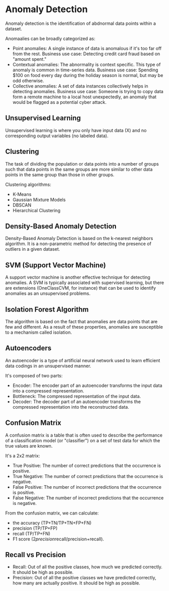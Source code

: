 # Anomaly Detection
Anomaly detection is the identification of abdnormal data points within a dataset.

Anomaalies can be broadly categorized as:

- Point anomalies: A single instance of data is anomalous if it's too far off from the rest. Business use case: Detecting credit card fraud based on "amount spent."
- Contextual anomalies: The abnormality is context specific. This type of anomaly is common in time-series data. Business use case: Spending $100 on food every day during the holiday season is normal, but may be odd otherwise.
- Collective anomalies: A set of data instances collectively helps in detecting anomalies. Business use case: Someone is trying to copy data form a remote machine to a local host unexpectedly, an anomaly that would be flagged as a potential cyber attack.

## Unsupervised Learning
Unsupervised learning is where you only have input data (X) and no corresponding output variables (no labeled data).

## Clustering
The task of dividing the population or data points into a number of groups such that data points in the same groups are more similar to other data points in the same group than those in other groups.

Clustering algorithms:
- K-Means
- Gaussian Mixture Models
- DBSCAN
- Hierarchical Clustering

## Density-Based Anomaly Detection
Density-Based Anomaly Detection is based on the k-nearest neighbors algorithm. It is a non-parametric method for detecting the presence of outliers in a given dataset.

## SVM (Support Vector Machine)
A support vector machine is another effective technique for detecting anomalies. A SVM is typically associated with supervised learning, but there are extensions (OneClassCVM, for instance) that can be used to identify anomalies as an unsupervised problems.

## Isolation Forest Algorithm
The algorithm is based on the fact that anomalies are data points that are few and different. As a result of these properties, anomalies are susceptible to a mechanism called isolation.

## Autoencoders
An autoencoder is a type of artificial neural network used to learn efficient data codings in an unsupervised manner.

It's composed of two parts:
- Encoder: The encoder part of an autoencoder transforms the input data into a compressed representation.
- Bottleneck: The compressed representation of the input data.
- Decoder: The decoder part of an autoencoder transforms the compressed representation into the reconstructed data.

## Confusion Matrix
A confusion matrix is a table that is often used to describe the performance of a classification model (or "classifier") on a set of test data for which the true values are known.

It's a 2x2 matrix:
- True Positive: The number of correct predictions that the occurrence is positive.
- True Negative: The number of correct predictions that the occurrence is negative.
- False Positive: The number of incorrect predictions that the occurrence is positive.
- False Negative: The number of incorrect predictions that the occurrence is negative.

From the confusion matrix, we can calculate:
- the accuracy (TP+TN/TP+TN+FP+FN)
- precision (TP/TP+FP)
- recall (TP/TP+FN)
- F1 score (2*precision*recall/precision+recall).

## Recall vs Precision
- Recall: Out of all the positive classes, how much we predicted correctly. It should be high as possible.
- Precision: Out of all the positive classes we have predicted correctly, how many are actually positive. It should be high as possible.